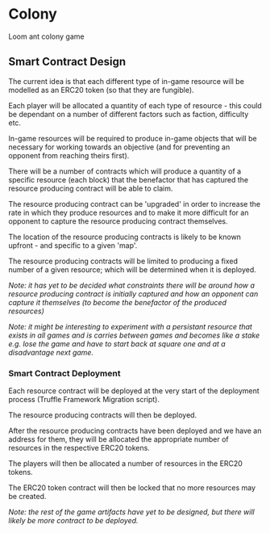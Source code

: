 # Colony
Loom ant colony game


## Smart Contract Design
The current idea is that each different type of in-game resource will be modelled as an ERC20 token (so that they are fungible). 

Each player will be allocated a quantity of each type of resource - this could be dependant on a number of different factors such as faction, difficulty etc.

In-game resources will be required to produce in-game objects that will be necessary for working towards an objective (and for preventing an opponent from reaching theirs first).

There will be a number of contracts which will produce a quantity of a specific resource (each block) that the benefactor that has captured the resource producing contract will be able to claim. 

The resource producing contract can be 'upgraded' in order to increase the rate in which they produce resources and to make it more difficult for an opponent to capture the resource producing contract themselves. 

The location of the resource producing contracts is likely to be known upfront - and specific to a given 'map'. 

The resource producing contracts will be limited to producing a fixed number of a given resource; which will be determined when it is deployed. 

*Note: it has yet to be decided what constraints there will be around how a resource producing contract is initially captured and how an opponent can capture it themselves (to become the benefactor of the produced resources)* 

*Note: it might be interesting to experiment with a persistant resource that exists in all games and is carries between games and becomes like a stake e.g. lose the game and have to start back at square one and at a disadvantage next game.*

### Smart Contract Deployment
Each resource contract will be deployed at the very start of the deployment process (Truffle Framework Migration script).

The resource producing contracts will then be deployed. 

After the resource producing contracts have been deployed and we have an address for them, they will be allocated the appropriate number of resources in the respective ERC20 tokens.

The players will then be allocated a number of resources in the ERC20 tokens.

The ERC20 token contract will then be locked that no more resources may be created. 

*Note: the rest of the game artifacts have yet to be designed, but there will likely be more contract to be deployed.*
